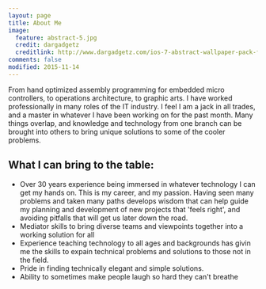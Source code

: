 ```yaml
---
layout: page
title: About Me
image:
  feature: abstract-5.jpg
  credit: dargadgetz
  creditlink: http://www.dargadgetz.com/ios-7-abstract-wallpaper-pack-for-iphone-5-and-ipod-touch-retina/
comments: false
modified: 2015-11-14
---
```


From hand optimized assembly programming for embedded micro controllers, to operations architecture, to graphic arts.  I have worked professionally in many roles of the IT industry.  I feel I am a jack in all trades, and a master in whatever I have been working on for the past month.  Many things overlap, and knowledge and technology from one branch can be brought into others to bring unique solutions to some of the cooler problems.

## What I can bring to the table:

* Over 30 years experience being immersed in whatever technology I can get my hands on.  This is my career, and my passion.  Having seen many problems and taken many paths develops wisdom that can help guide my planning and development of new projects that 'feels right', and avoiding pitfalls that will get us later down the road.
* Mediator skills to bring diverse teams and viewpoints together into a working solution for all
* Experience teaching technology to all ages and backgrounds has givin me the skills to expain technical problems and solutions to those not in the field.
* Pride in finding technically elegant and simple solutions.
* Ability to sometimes make people laugh so hard they can't breathe
